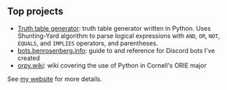 ## Top projects
 - [Truth table generator](https://github.com/benrosenberg/truth-table-generator): truth table generator written in Python. Uses Shunting-Yard algorithm to parse logical expressions with `AND`, `OR`, `NOT`, `EQUALS`, and `IMPLIES` operators, and parentheses.
 - [bots.benrosenberg.info](https://bots.benrosenberg.info): guide to and reference for Discord bots I've created
 - [orpy.wiki](https://orpy.wiki): wiki covering the use of Python in Cornell's ORIE major

See [my website](https://benrosenberg.info) for more details.
